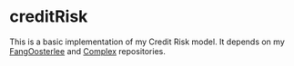 # creditRisk
This is a basic implementation of my Credit Risk model.  It depends on my <a href="https://github.com/phillyfan1138/FangOosterlee">FangOosterlee</a> and <a href="https://github.com/phillyfan1138/Complex">Complex</a> repositories.
